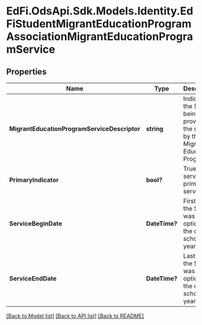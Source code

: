 # EdFi.OdsApi.Sdk.Models.Identity.EdFiStudentMigrantEducationProgramAssociationMigrantEducationProgramService
## Properties

Name | Type | Description | Notes
------------ | ------------- | ------------- | -------------
**MigrantEducationProgramServiceDescriptor** | **string** | Indicates the Service being provided to the student by the Migrant Education Program. | 
**PrimaryIndicator** | **bool?** | True if service is a primary service. | [optional] 
**ServiceBeginDate** | **DateTime?** | First date the Student was in this option for the current school year. | [optional] 
**ServiceEndDate** | **DateTime?** | Last date the Student was in this option for the current school year. | [optional] 

[[Back to Model list]](../README.md#documentation-for-models) [[Back to API list]](../README.md#documentation-for-api-endpoints) [[Back to README]](../README.md)

